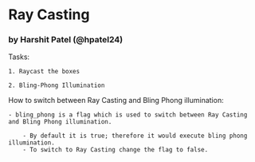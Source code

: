 # Ray Casting

### by Harshit Patel (@hpatel24)

Tasks:

	1. Raycast the boxes
	
	2. Bling-Phong Illumination

How to switch between Ray Casting and Bling Phong illumination:

	- bling_phong is a flag which is used to switch between Ray Casting and Bling Phong illumination.
	
		- By default it is true; therefore it would execute bling phong illumination.
		- To switch to Ray Casting change the flag to false.
